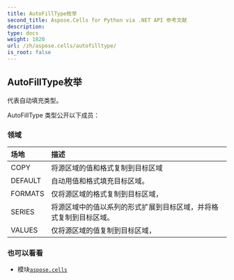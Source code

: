 ```yaml
---
title: AutoFillType枚举
second_title: Aspose.Cells for Python via .NET API 参考文献
description:
type: docs
weight: 1820
url: /zh/aspose.cells/autofilltype/
is_root: false
---
```

## AutoFillType枚举
代表自动填充类型。



AutoFillType 类型公开以下成员：

### 领域
|场地|描述|
| :- | :- |
| COPY |将源区域的值和格式复制到目标区域|
| DEFAULT |自动用值和格式填充目标区域。|
| FORMATS |仅将源区域的格式复制到目标区域，|
| SERIES |将源区域中的值以系列的形式扩展到目标区域，并将格式复制到目标区域。|
| VALUES |仅将源区域的值复制到目标区域，|



### 也可以看看
* 模块[`aspose.cells`](..)
